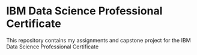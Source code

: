 # IBM Data Science Professional Certificate
This repository contains my assignments and capstone project for the IBM Data Science Professional Certificate
